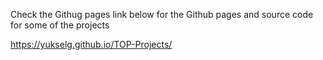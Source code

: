 Check the Githug pages link below for the Github pages and source code for some of the projects

https://yukselg.github.io/TOP-Projects/
